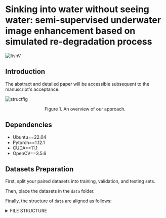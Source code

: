 # Sinking into water without seeing water: semi-supervised underwater image enhancement based on simulated re-degradation process

![fishV](G:\dataess\Water-Video\result\fishV.gif)

## Introduction
The abstract and detailed paper will be accessible subsequent to the manuscript's acceptance.

![structfig](C:\Users\LENOVO\Desktop\structfig.jpg)

<p align="center">Figure 1. An overview of our approach.</p>


## Dependencies

- Ubuntu==22.04
- Pytorch==1.12.1
- CUDA==11.1
- OpenCV==3.5.6

## Datasets Preparation


First, split your paired datasets into training, validation, and testing sets.

Then, place the datasets in the `data` folder.

Finally, the structure of  `data`  are aligned as follows: 

<details>
<summary> FILE STRUCTURE </summary>

```
data
├── labled1
│   ├── input
│   └── GT
│   └── T
├── unlabeled
│   ├── input
│   └── candidate
└── val
    ├── input
    └── GT
└── test
    ├── input
```

## Train

*Set train parameters in the `option.py`.*

 ```shell
 python main.py 
 ```

## Test

Trained_models are available at baidudrive: https://pan.baidu.com/s/1vDB4NM7Ygpv5Ja9W7JHoXg  with code: `aafk`

*Put  models in the `trained_models/`folder.*

*Put your images in `Test_dir/temp_test/input/`*

 ```shell
 python test.py 
 ```

*you can find results from folder `Result_dir/temp_test`.*

## Samples

![fish2V](G:\dataess\Water-Video\result\fish2V.gif)

<p align="center">Figure 2. An overview of our samples1.</p>

![resultfig](C:\Users\LENOVO\Desktop\resultfig.jpg)

<p align="center">Figure 3. An overview of our samples2.</p>

## Citation

Further detailed deployment specifics will be disclosed upon acceptance of the manuscript.

